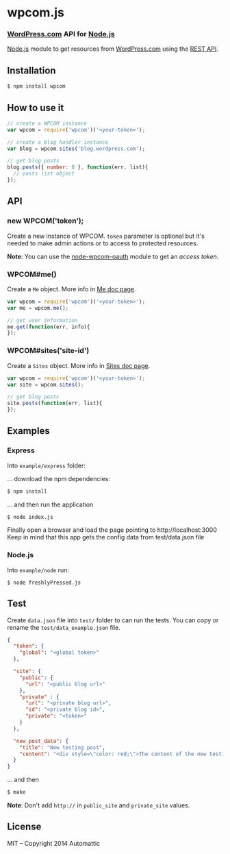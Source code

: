 # wpcom.js

### [WordPress.com][] API for [Node.js][]

  [Node.js][] module to get resources from [WordPress.com][] using
  the [REST API][].


## Installation

```bash
$ npm install wpcom
```

## How to use it

```js
// create a WPCOM instance
var wpcom = require('wpcom')('<your-token>');

// create a blog handler instance
var blog = wpcom.sites('blog.wordpress.com');

// get blog posts
blog.posts({ number: 8 }, function(err, list){
  // posts list object
});
```


## API

### new WPCOM('token');

Create a new instance of WPCOM. `token` parameter is optional but it's needed to
make admin actions or to access to protected resources.

**Note**: You can use the [node-wpcom-oauth][] module to get an _access token_.

### WPCOM#me()

Create a `Me` object. More info in [Me doc page](./doc/me.md).

```js
var wpcom = require('wpcom')('<your-token>');
var me = wpcom.me();

// get user information
me.get(function(err, info){
});
```

### WPCOM#sites('site-id')

Create a `Sites` object. More info in [Sites doc page](./doc/sites.md).

```js
var wpcom = require('wpcom')('<your-token>');
var site = wpcom.sites();

// get blog posts
site.posts(function(err, list){
});
```

## Examples

### Express

Into `example/express` folder:

... download the npm dependencies:

```bash
$ npm install
```

... and then run the application

```bash
$ node index.js
```

Finally open a browser and load the page pointing to http://localhost:3000
Keep in mind that this app gets the config data from test/data.json file

### Node.js

Into `example/node` run:

```nash
$ node freshlyPressed.js
```

## Test

Create `data.json` file into `test/` folder to can run the tests. You can copy
or rename the `test/data_example.json` file.

```json
{
  "token": {
    "global": "<global token>"
  },

  "site": {
    "public": {
      "url": "<public blog url>"
    },
    "private" : {
      "url": "<private blog url>",
      "id": "<private blog id>",
      "private": "<token>"
    }
  },

  "new_post_data": {
    "title": "New testing post",
    "content": "<div style=\"color: red;\">The content of the new testing post</div>"
  }
}
```

... and then

```bash
$ make
```

**Note**: Don't add `http://` in `public_site` and `private_site` values.


## License

MIT – Copyright 2014 Automattic

[Node.js]: http://nodejs.org
[REST API]: http://developer.wordpress.com/docs/api
[WordPress.com]: http://www.wordpress.com
[node-wpcom-oauth]: https://github.com/Automattic/node-wpcom-oauth
